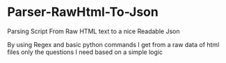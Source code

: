 # Parser-RawHtml-To-Json
Parsing Script From Raw HTML text to a nice Readable Json 

By using Regex and basic python commands I get from a raw data of html files only the questions I need based on a simple logic
